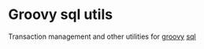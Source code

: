 Groovy sql utils
================
Transaction management and other utilities for [groovy](http://groovy-lang.org/) [sql](http://docs.groovy-lang.org/latest/html/api/groovy/sql/Sql.html)